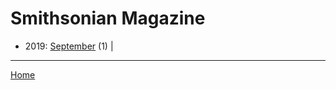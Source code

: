 # Smithsonian Magazine

  * 2019: 
      [September](./smithsonian-magazine-2019-09.md) (1) | 

----

[Home](../)
